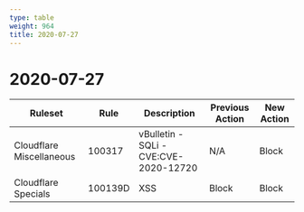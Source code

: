 ```yaml
---
type: table
weight: 964
title: 2020-07-27
---
```


# 2020-07-27

<TableWrap><table style="width: 100%">

<thead>
  <tr>
    <th>Ruleset</th>
    <th>Rule</th>
    <th>Description</th>
    <th>Previous Action</th>
    <th>New Action</th>
  </tr>
</thead>
<tbody>
  <tr>
    <td>Cloudflare Miscellaneous</td>
    <td>100317</td>
    <td>vBulletin - SQLi - CVE:CVE-2020-12720</td>
    <td>N/A</td>
    <td>Block</td>
  </tr>
  <tr>
    <td>Cloudflare Specials</td>
    <td>100139D</td>
    <td>XSS</td>
    <td>Block</td>
    <td>Block</td>
  </tr>
</tbody>

</table></TableWrap>